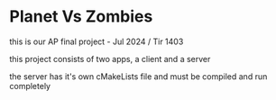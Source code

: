 # Planet Vs Zombies

this is our AP final project - Jul 2024 / Tir 1403

this project consists of two apps, a client and a server 

the server has it's own cMakeLists file and must be compiled and run completely

